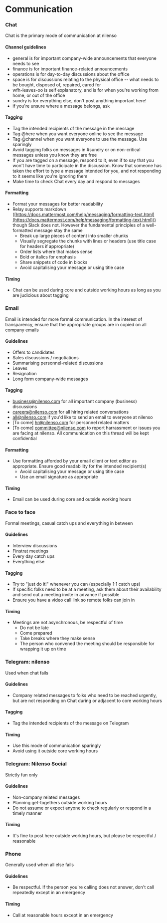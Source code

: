 # Communication

### Chat

Chat is the primary mode of communication at nilenso

#### Channel guidelines

* general is for important company-wide announcements that everyone needs to see
* finance is for important finance-related announcements
* operations is for day-to-day discussions about the office
* space is for discussions relating to the physical office -- what needs to be bought, disposed of, repaired, cared for
* wfh-leaves-oo is self explanatory, and is for when you're working from home, or out of the office
* sundry is for everything else, don't post anything important here!
* if you're unsure where a message belongs, ask

#### Tagging

* Tag the intended recipients of the message in the message
* Tag @here when you want everyone online to see the message
* Tag @channel when you want everyone to use the message. Use sparingly
* Avoid tagging folks on messages in \#sundry or on non-critical messages unless you know they are free
* If you are tagged on a message, respond to it, even if to say that you won't have time to participate in the discussion. Know that someone has taken the effort to type a message intended for you, and not responding to it seems like you're ignoring them
* Make time to check Chat every day and respond to messages

#### Formatting

* Format your messages for better readability
* Relay supports markdown \([https://docs.mattermost.com/help/messaging/formatting-text.html](https://docs.mattermost.com/help/messaging/formatting-text.html)\) though Slack does not. However the fundamental principles of a well-formatted message stay the same
  * Break up large pieces of content into smaller chunks
  * Visually segregate the chunks with lines or headers \(use title case for headers if appropriate\)
  * Order lists where that makes sense
  * Bold or italics for emphasis
  * Share snippets of code in blocks
  * Avoid capitalising your message or using title case

#### Timing

* Chat can be used during core and outside working hours as long as you are judicious about tagging

### Email

Email is intended for more formal communication. In the interest of transparency, ensure that the appropriate groups are in copied on all company emails

#### Guidelines

* Offers to candidates
* Sales discussions / negotiations
* Summarising personnel-related discussions
* Leaves
* Resignation
* Long form company-wide messages

#### Tagging

* business@nilenso.com for all important company \(business\) discussions
* careers@nilenso.com for all hiring related conversations
* all@nilenso.com if you'd like to send an email to everyone at nilenso
* \[To come\] hr@nilenso.com for personnel related matters
* \[To come\] committee@nilenso.com to report harrassment or issues you are facing at nilenso. All communication on this thread will be kept confidential

#### Formatting

* Use formatting afforded by your email client or text editor as appropriate. Ensure good readability for the intended recipient\(s\)
  * Avoid capitalising your message or using title case
  * Use an email signature as appropriate

#### Timing

* Email can be used during core and outside working hours

### Face to face

Formal meetings, casual catch ups and everything in between

#### Guidelines

* Interview discussions
* Finstrat meetings
* Every day catch ups
* Everything else

#### Tagging

* Try to "just do it!" whenever you can \(especially 1:1 catch ups\)
* If specific folks need to be at a meeting, ask them about their availability and send out a meeting invite in advance if possible
* Ensure you have a video call link so remote folks can join in

#### Timing

* Meetings are not asynchronous, be respectful of time
  * Do not be late
  * Come prepared
  * Take breaks where they make sense
  * The person who convened the meeting should be responsible for wrapping it up on time

### Telegram: nilenso

Used when chat fails

#### Guidelines

* Company related messages to folks who need to be reached urgently, but are not responding on Chat during or adjacent to core working hours

#### Tagging

* Tag the intended recipients of the message on Telegram

#### Timing

* Use this mode of communication sparingly
* Avoid using it outside core working hours

### Telegram: Nilenso Social

Strictly fun only

#### Guidelines

* Non-company related messages
* Planning get-togethers outside working hours
* Do not assume or expect anyone to check regularly or respond in a timely manner

#### Timing

* It's fine to post here outside working hours, but please be respectful / reasonable

### Phone

Generally used when all else fails

#### Guidelines

* Be respectful. If the person you're calling does not answer, don't call repeatedly except in an emergency

#### Timing

* Call at reasonable hours except in an emergency


